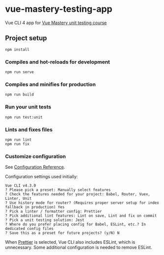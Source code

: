 # vue-mastery-testing-app

Vue CLI 4 app for [Vue Mastery unit testing course](https://www.vuemastery.com/courses/unit-testing/what-to-test)

## Project setup

```
npm install
```

### Compiles and hot-reloads for development

```
npm run serve
```

### Compiles and minifies for production

```
npm run build
```

### Run your unit tests

```
npm run test:unit
```

### Lints and fixes files

```
npm run lint
npm run fix
```

### Customize configuration

See [Configuration Reference](https://cli.vuejs.org/config/).

Configuration settings used initially:

```
Vue CLI v4.3.0
? Please pick a preset: Manually select features
? Check the features needed for your project: Babel, Router, Vuex, Linter, Unit
? Use history mode for router? (Requires proper server setup for index fallback in production) Yes
? Pick a linter / formatter config: Prettier
? Pick additional lint features: Lint on save, Lint and fix on commit
? Pick a unit testing solution: Jest
? Where do you prefer placing config for Babel, ESLint, etc.? In dedicated config files
? Save this as a preset for future projects? (y/N) N
```

When [Prettier](https://prettier.io/) is selected, Vue CLI also includes ESLint, which is unnecessary. Some additional configuration is needed to remove ESLint.
